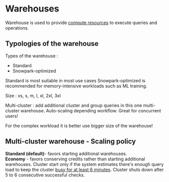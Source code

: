 # Warehouses
Warehouse is used to provide <ins>compute resources</ins> to execute queries and operations.

## Typologies of the warehouse

Types of the warehouse :  
* Standard 
* Snowpark-optimized 

Standard is most suitable in most use cases 
Snowpark-optimized  is recommended for memory-intensive workloads such as ML training. 

Size : xs, s, m, l, xl, 2xl, 3xl 

Multi-cluster : add additional cluster and group queries in this one multi-cluster warehouse. Auto-scaling depending workflow. Great for concurrent users! 

For the complex workload it is better use bigger size of the warehouse! 

## Multi-cluster warehouse - Scaling policy 

**Standard (default)**- favors starting additional warehouses.  
**Economy** - favors conserving credits rather than starting additional warehouses. 
Cluster start only if the system estimates there's enough query load to keep the cluster <ins>busy for at least 6 minutes</ins>. Cluster shuts down after 5 to 6 consecutive successful checks. 
